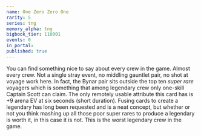 ```yaml
---
name: One Zero Zero One
rarity: 5
series: tng
memory_alpha: tng
bigbook_tier: 110001
events: 0
in_portal:
published: true
---
```


You can find something nice to say about every crew in the game. Almost every crew. Not a single stray event, no middling gauntlet pair, no shot at voyage work here. In fact, the Bynar pair sits outside the top ten _super rare_ voyagers which is something that among legendary crew only one-skill Captain Scott can claim. The only remotely usable attribute this card has is +9 arena EV at six seconds (short duration). Fusing cards to create a legendary has long been requested and is a neat concept, but whether or not you think mashing up all those poor super rares to produce a legendary is worth it, in this case it is not. This is the worst legendary crew in the game.
